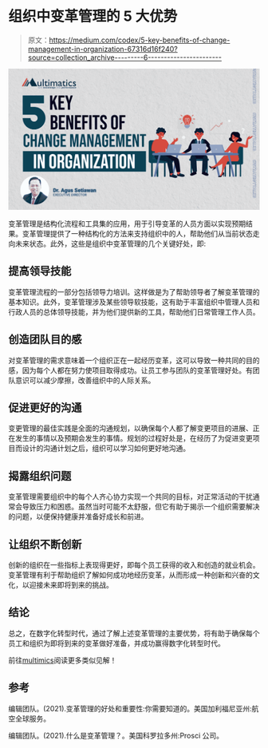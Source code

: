 # 组织中变革管理的 5 大优势

> 原文：<https://medium.com/codex/5-key-benefits-of-change-management-in-organization-67316d16f240?source=collection_archive---------6----------------------->

![](img/61fc0f6f7f26df0e78019e6a8e4df98f.png)

变革管理是结构化流程和工具集的应用，用于引导变革的人员方面以实现预期结果。变革管理提供了一种结构化的方法来支持组织中的人，帮助他们从当前状态走向未来状态。此外，这些是组织中变革管理的几个关键好处，即:

## **提高领导技能**

变革管理流程的一部分包括领导力培训。这样做是为了帮助领导者了解变革管理的基本知识。此外，变革管理涉及某些领导软技能，这有助于丰富组织中管理人员和行政人员的总体领导技能，并为他们提供新的工具，帮助他们日常管理工作人员。

## **创造团队目的感**

对变革管理的需求意味着一个组织正在一起经历变革，这可以导致一种共同的目的感，因为每个人都在努力使项目取得成功。让员工参与团队的变革管理好处。有团队意识可以减少摩擦，改善组织中的人际关系。

## **促进更好的沟通**

变更管理的最佳实践是全面的沟通规划，以确保每个人都了解变更项目的进展、正在发生的事情以及预期会发生的事情。规划的过程好处是，在经历了为促进变更项目而设计的沟通计划之后，组织可以学习如何更好地沟通。

## **揭露组织问题**

变革管理需要组织中的每个人齐心协力实现一个共同的目标，对正常活动的干扰通常会导致压力和困惑。虽然当时可能不太舒服，但它有助于揭示一个组织需要解决的问题，以便保持健康并准备好成长和前进。

## **让组织不断创新**

创新的组织在一些指标上表现得更好，即每个员工获得的收入和创造的就业机会。变革管理有利于帮助组织了解如何成功地经历变革，从而形成一种创新和兴奋的文化，以迎接未来即将到来的挑战。

## **结论**

总之，在数字化转型时代，通过了解上述变革管理的主要优势，将有助于确保每个员工和组织为即将到来的变革做好准备，并成功赢得数字化转型时代。

前往[multimics](https://multimatics.co.id/Insight.aspx)阅读更多类似见解！

## **参考**

编辑团队。(2021).变革管理的好处和重要性:你需要知道的。美国加利福尼亚州:航空全球服务。

编辑团队。(2021).什么是变革管理？。美国科罗拉多州:Prosci 公司。